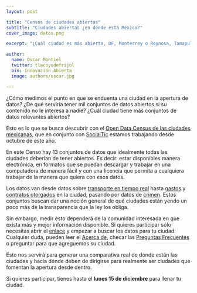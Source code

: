 ```yaml
---
layout: post

title: "Censos de ciudades abiertas"
subtitle: "Ciudades abiertas ¿en dónde está México?"
cover_image: datos.png

excerpt: "¿Cuál ciudad es más abierta, DF, Monterrey o Reynosa, Tamapulipas?"

author:
  name: Oscar Montiel
  twitter: tlacoyodefrijol
  bio: Innovación Abierta
  image: authors/oscar.jpg

---
```


¿Cómo medimos el punto en que se enduenta una ciudad en la apertura de datos? ¿De qué serviría tener mil conjuntos de datos abiertos si su contenido no le interesa a nadie? ¿Cuál ciudad tiene más conjuntos de datos relevantes abiertos? 

Esto es lo que se busca descubrir con el [Open Data Census de las ciudades mexicanas](http://http://censo.datamx.io/), que en conjunto con [SocialTic](http://socialtic.org) estamos trabajando desde octubre de este año. 

En este Censo hay 13 conjuntos de datos que idealmente todas las ciudades deberían de tener abiertos. Es decir: estar disponibles manera electrónica, en formatos que se puedan descargar y trabajar en una computadora de manera fácil y con una licencia que permita a cualquiera trabajar de la manera que quiera con esos datos. 

Los datos van desde datos sobre [transporte en tiempo real](http://censo.datamx.io/dataset/transport-realtime) hasta [gastos](http://censo.datamx.io/dataset/spending) y [contratos otorgados](http://censo.datamx.io/dataset/contracts) en la ciudad, pasando por datos de [crimen](http://censo.datamx.io/dataset/crime-stats). Estos conjuntos buscan dar una noción general de qué ciudades están yendo un poco más de la transparencia que la ley los obliga. 

Sin embargo, medir esto dependerá de la comunidad interesada en que exista más y mejor información disponible. Si quieres participar sólo necesitas abrir el [enlace](http://http://censo.datamx.io/) y empezar a buscar los datos para tu ciudad. Cualquier duda, pueden leer el [Acerca de](http://censo.datamx.io/about/), checar las [Preguntas Frecuentes](http://censo.datamx.io/faq/) o preguntar para que agreguemos su ciudad. 

Esto nos servirá para generar una comparativa real de dónde están las ciudades y hacia dónde deben de dirigirse para realmente ser ciudades que fomentan la apertura desde dentro. 

Si quieres participar, tienes hasta el **lunes 15 de diciembre** para llenar tu ciudad. 

